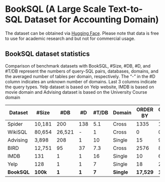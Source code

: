 # BookSQL (A Large Scale Text-to-SQL Dataset for Accounting Domain)

The dataset can be obtained via [Hugging Face](https://huggingface.co/datasets/Exploration-Lab/BookSQL). Please note that data is free to use for academic research and but not for commercial usage. 


## BookSQL dataset statistics

Comparison of benchmark datasets with  BookSQL, \#Size, \#DB, \#D, and \#T/DB represent the numbers of query-SQL pairs, databases, domains, and the averaged number of tables per domain, respectively. The “-” in the \#D column indicates an unknown number of domains. Last 3 columns indicate the query types. Yelp dataset is based on Yelp website, IMDB is based on movie domain and Advising dataset is based on the University Course domain

**Dataset** | **\#Size** | **#DB** | **#D** | **#T/DB** | **Domain** | **ORDER BY** | **GROUP BY** | **NESTED**
|------|-----|-----|-----|-----|-----|-----|-----|-----|
Spider | 10,181 | 200 | 138 | 5.1 | Cross | 1335 | 1491 | 844
WikiSQL | 80,654 | 26,521 | - | 1 | Cross | 0 | 0 | 0 
Advising | 3,898 | 208 | 1 | 10 | Single  | 15 | 9 | 22
BIRD | 12,751 | 95 | 37 | 7.3 | Cross | 2576 | 881 | 0 
IMDB | 131 | 1 | 1 | 16 | Single  | 10 | 6 | 1
Yelp | 128 | 1 | 1 | 7 | Single  | 18 | 21 | 0
**BookSQL** | **100k** | **1** | **1** | **7** | **Single** | **17,529** | **11,508** | **4,456**
